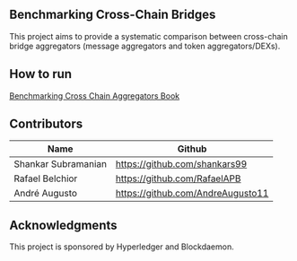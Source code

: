 ## Benchmarking Cross-Chain Bridges
This project aims to provide a systematic comparison between cross-chain bridge aggregators (message aggregators and token aggregators/DEXs).

## How to run
[Benchmarking Cross Chain Aggregators Book](https://benchmarking-aggregators.gitbook.io/benchmarking-cross-chain-bridges/)

## Contributors

| Name                | Github                            |
| ------------------- | --------------------------------- |
| Shankar Subramanian | https://github.com/shankars99     |
| Rafael Belchior     | https://github.com/RafaelAPB      |
| André Augusto       | https://github.com/AndreAugusto11 |
## Acknowledgments
This project is sponsored by Hyperledger and Blockdaemon.

